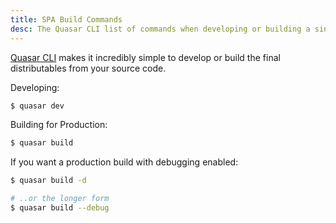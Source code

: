 ```yaml
---
title: SPA Build Commands
desc: The Quasar CLI list of commands when developing or building a single page application.
---
```

[Quasar CLI](/start/quasar-cli) makes it incredibly simple to develop or build the final distributables from your source code.

Developing:
```bash
$ quasar dev
```

Building for Production:
```bash
$ quasar build
```

If you want a production build with debugging enabled:

```bash
$ quasar build -d

# ..or the longer form
$ quasar build --debug
```

